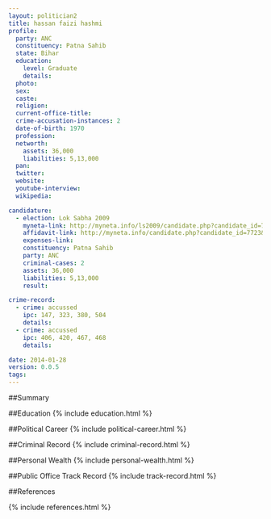 ```yaml
---
layout: politician2
title: hassan faizi hashmi
profile: 
  party: ANC
  constituency: Patna Sahib
  state: Bihar
  education: 
    level: Graduate
    details: 
  photo: 
  sex: 
  caste: 
  religion: 
  current-office-title: 
  crime-accusation-instances: 2
  date-of-birth: 1970
  profession: 
  networth: 
    assets: 36,000
    liabilities: 5,13,000
  pan: 
  twitter: 
  website: 
  youtube-interview: 
  wikipedia: 

candidature: 
  - election: Lok Sabha 2009
    myneta-link: http://myneta.info/ls2009/candidate.php?candidate_id=7723
    affidavit-link: http://myneta.info/candidate.php?candidate_id=7723&scan=original
    expenses-link: 
    constituency: Patna Sahib 
    party: ANC
    criminal-cases: 2
    assets: 36,000
    liabilities: 5,13,000
    result:  

crime-record: 
  - crime: accussed
    ipc: 147, 323, 380, 504
    details:  
  - crime: accussed
    ipc: 406, 420, 467, 468
    details:  

date: 2014-01-28
version: 0.0.5
tags: 
---
```

##Summary


##Education
{% include education.html %}


##Political Career
{% include political-career.html %}


##Criminal Record
{% include criminal-record.html %}


##Personal Wealth
{% include personal-wealth.html %}


##Public Office Track Record
{% include track-record.html %}


##References


{% include references.html %}